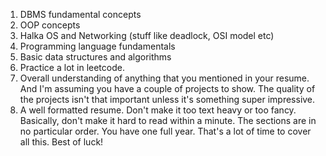 1. DBMS fundamental concepts
2. OOP concepts
3. Halka OS and Networking (stuff like deadlock, OSI model etc)
4. Programming language fundamentals
5. Basic data structures and algorithms
6. Practice a lot in leetcode.
7. Overall understanding of anything that you mentioned in your resume. And I'm assuming you have a couple of projects to show. The quality of the projects isn't that important unless it's something super impressive.
8. A well formatted resume. Don't make it too text heavy or too fancy. Basically, don't make it hard to read within a minute.
The sections are in no particular order. You have one full year. That's a lot of time to cover all this. Best of luck!

